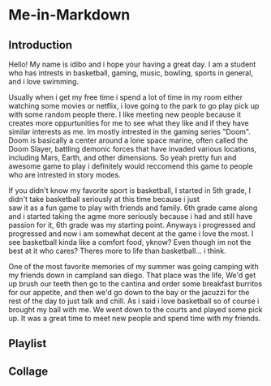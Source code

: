 # Me-in-Markdown

## Introduction
Hello! My name is idibo and i hope your having a great day. I am a student who has intrests in 
basketball, gaming, music, bowling, sports in general, and i love swimming.

  Usually when i get my free time i spend a lot of time in my room either watching some movies or netflix, i love going to the park to go play 
pick up with some random people there. I like meeting new people because it creates more oppurtunities for me to see what they like and if 
they have similar interests as me. Im mostly intrested in the gaming series "Doom". Doom is basically a center around a lone space marine, 
often called the Doom Slayer, battling demonic forces that have invaded various locations, including Mars, Earth, and other dimensions. So 
yeah pretty fun and awesome game to play i definitely would reccomend this game to people who are intrested in story modes. 

  If you didn't know my favorite sport is basketball, I started in 5th grade, I didn't take basketball seriously at this time because i just  
saw it as a fun game to play with friends and family. 6th grade came along and i started taking the agme more seriously because i had and still 
have passion for it, 6th grade was my starting point. Anyways i progressed and progressed and now i am somewhat decent at the game i love the most. 
I see basketball kinda like a comfort food, yknow? Even though im not the best at it who cares? Theres more to life than basketball... i think.

One of the most favorite memories of my summer was going camping with my friends down in campland san diego. That place was the life, We'd get up brush our teeth then go to the cantina and order some breakfast burritos for our appetite, and then we'd go down to the bay or the jacuzzi for the rest of the day to just talk and chill. As i said i love basketball so of course i brought my ball with me. We went down to the courts and played some pick up. It was a great time to meet new people and spend time with my friends.
## Playlist


## Collage
